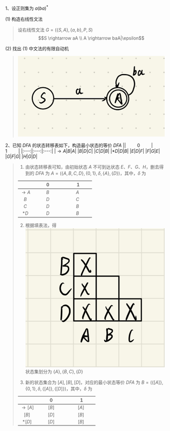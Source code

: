 1、设正则集为 $a(ba)^*$

(1) 构造右线性文法

> 设右线性文法 $G = (\{S, A\}, \{ a , b \} , P , S )$
> $$S \rightarrow aA \\ A \rightarrow baA|\epsilon$$

(2) 找出 (1) 中文法的有限自动机

> ![](1.jpeg)

2、已知 $DFA$ 的状态转移表如下，构造最小状态的等价 $DFA$
||$\qquad$ $0$ $\qquad$|$\qquad$ $1$ $\qquad$|
|:---:|:---:|:---:|
|$\rightarrow A$|$B$|$A$|
|$B$|$D$|$C$|
|$C$|$D$|$B$|
|$*D$|$D$|$B$|
|$E$|$D$|$F$|
|$F$|$G$|$E$|
|$G$|$F$|$G$|
|$H$|$G$|$D$|

> 1. 由状态转移表可知，由初始状态 $A$ 不可到达状态 $E、F、G、H$，删去得到的 $DFA$ 为 $A = (\{A, B, C, D\}, \{0, 1\}, \delta, \{A\}, \{D\})$，其中，$\delta$ 为 
> 
> ||$\qquad$ $0$ $\qquad$|$\qquad$ $1$$\qquad$|
> |:---: | :---: | :---: |
> |$\rightarrow A$|$B$|$A$|
> |$B$|$D$|$C$|
> |$C$|$D$|$B$|
> |$*D$|$D$|$B$|
>
> 2. 根据填表法，得
> ![](2.jpeg)
> 状态集划分为 $\{A\}, \{B, C\}, \{D\}$
> 
> 3. 新的状态集合为 $[A], [B], [D]$，对应的最小状态等价 $DFA$ 为 $B = (\{[A]\}, \{0, 1\}, \delta, \{[A]\}, \{[D]\})$，其中，$\delta$ 为 
>
> ||$\qquad$ $0$ $\qquad$|$\qquad$ $1$$\qquad$|
> |:---: | :---: | :---: |
> |$\rightarrow [A]$|$[B]$|$[A]$|
> |$[B]$|$[D]$|$[B]$|
> |$*[D]$|$[D]$|$[B]$|